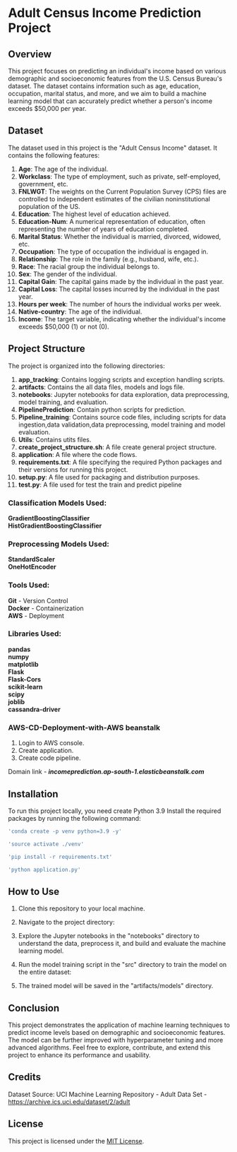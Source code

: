 # Adult Census Income Prediction Project

## Overview
This project focuses on predicting an individual's income based on various demographic and socioeconomic features from the U.S. Census Bureau's dataset. The dataset contains information such as age, education, occupation, marital status, and more, and we aim to build a machine learning model that can accurately predict whether a person's income exceeds $50,000 per year.

## Dataset
The dataset used in this project is the "Adult Census Income" dataset. It contains the following features:
1. **Age**: The age of the individual. <br>
2. **Workclass**: The type of employment, such as private, self-employed, government, etc. <br>
3. **FNLWGT**: The weights on the Current Population Survey (CPS) files are controlled to independent estimates of the civilian noninstitutional population of the US. <br>
4. **Education**: The highest level of education achieved. <br>
5. **Education-Num**: A numerical representation of education, often representing the number of years of education completed. <br>
6. **Marital Status**: Whether the individual is married, divorced, widowed, etc. <br>
7. **Occupation**: The type of occupation the individual is engaged in. <br>
8. **Relationship**: The role in the family (e.g., husband, wife, etc.). <br>
9. **Race**: The racial group the individual belongs to. <br>
10. **Sex**: The gender of the individual. <br>
11. **Capital Gain**: The capital gains made by the individual in the past year. <br>
12. **Capital Loss**: The capital losses incurred by the individual in the past year. <br>
13. **Hours per week**: The number of hours the individual works per week. <br>
14. **Native-country**: The age of the individual. <br>
14. **Income**: The target variable, indicating whether the individual's income exceeds $50,000 (1) or not (0). <br>

## Project Structure
The project is organized into the following directories:
1. **app_tracking**: Contains logging scripts and exception handling scripts. <br>
1. **artifacts**: Contains the all data files, models and logs file. <br>
2. **notebooks**: Jupyter notebooks for data exploration, data preprocessing, model training, and evaluation. <br>
3. **PipelinePrediction**: Contain python scripts for prediction. <br>
4. **Pipeline_training**: Contains source code files, including scripts for data ingestion,data validation,data preprocessing, model training and model evaluation. <br>
5. **Utils**: Contains utits files. <br>
6. **create_project_structure.sh**: A file create general project structure.<br>
7. **application**: A file where the code flows. <br>
8. **requirements.txt**: A file specifying the required Python packages and their versions for running this project. <br>
9. **setup.py**: A file used for packaging and distribution purposes. <br>
10. **test.py**: A file used for test the train and predict pipeline <br>

### Classification Models Used:
 **GradientBoostingClassifier** <br>
 **HistGradientBoostingClassifier** <br>

### Preprocessing Models Used:
  **StandardScaler** <br>
  **OneHotEncoder** <br>

### Tools Used:
  **Git** - Version Control <br>
  **Docker** - Containerization <br>
  **AWS** - Deployment <br>

### Libraries Used:
  **pandas**  <br>
  **numpy** <br>
  **matplotlib**  <br>
  **Flask** <br>
  **Flask-Cors**  <br>
  **scikit-learn**  <br>
  **scipy** <br>
  **joblib**  <br>
  **cassandra-driver**  <br>


### AWS-CD-Deployment-with-AWS beanstalk
1. Login to AWS console.
2. Create application.
3. Create code pipeline.

Domain link - ***incomeprediction.ap-south-1.elasticbeanstalk.com*** 


## Installation
To run this project locally, you need create Python 3.9 Install the required packages by running the following command:

```bash
'conda create -p venv python=3.9 -y'
```

```bash
'source activate ./venv'
```

```bash
'pip install -r requirements.txt'
```

```bash
'python application.py'
```

## How to Use
1. Clone this repository to your local machine.

2. Navigate to the project directory:


3. Explore the Jupyter notebooks in the "notebooks" directory to understand the data, preprocess it, and build and evaluate the machine learning model.

4. Run the model training script in the "src" directory to train the model on the entire dataset:


5. The trained model will be saved in the "artifacts/models" directory.

## Conclusion
This project demonstrates the application of machine learning techniques to predict income levels based on demographic and socioeconomic features. The model can be further improved with hyperparameter tuning and more advanced algorithms. Feel free to explore, contribute, and extend this project to enhance its performance and usability.

## Credits
Dataset Source: UCI Machine Learning Repository - Adult Data Set - https://archive.ics.uci.edu/dataset/2/adult

## License
This project is licensed under the [MIT License](LICENSE).
